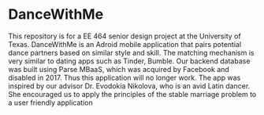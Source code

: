 # DanceWithMe
This repository is for a EE 464 senior design project at the University of Texas. 
DanceWithMe is an Adroid mobile application that pairs potential dance partners based on similar style and skill.
The matching mechanism is very similar to dating apps such as Tinder, Bumble.
Our backend database was built using Parse MBaaS, which was acquired by Facebook and disabled in 2017. Thus this application will no longer work. 
The app was inspired by our advisor Dr. Evodokia Nikolova, who is an avid Latin dancer. She encouraged us to apply the principles of the stable marriage problem to a user friendly application
